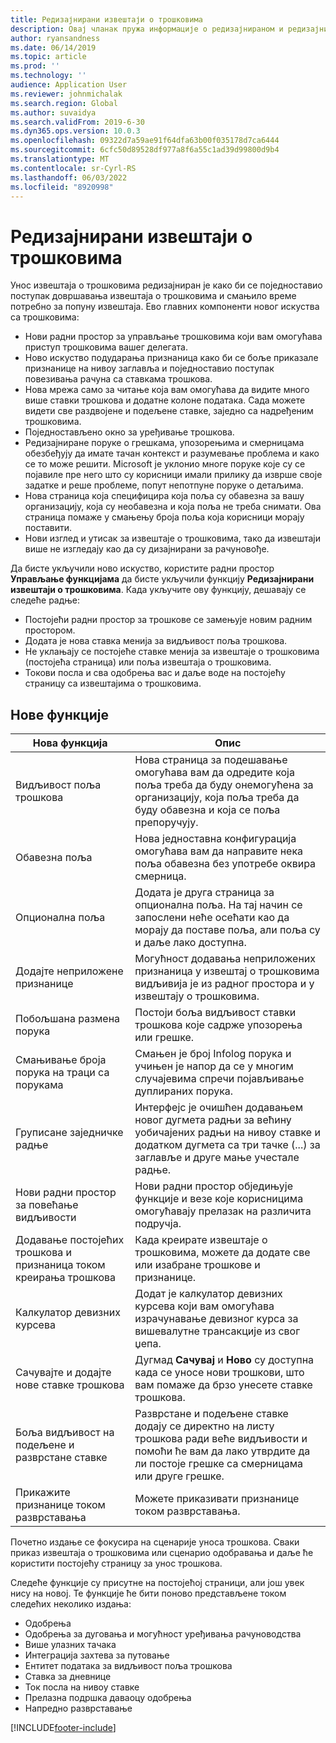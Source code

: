 ```yaml
---
title: Редизајнирани извештаји о трошковима
description: Овај чланак пружа информације о редизајнираном и редизајнираном искуству за унос извештаја о трошковима.
author: ryansandness
ms.date: 06/14/2019
ms.topic: article
ms.prod: ''
ms.technology: ''
audience: Application User
ms.reviewer: johnmichalak
ms.search.region: Global
ms.author: suvaidya
ms.search.validFrom: 2019-6-30
ms.dyn365.ops.version: 10.0.3
ms.openlocfilehash: 09322d7a59ae91f64dfa63b00f035178d7ca6444
ms.sourcegitcommit: 6cfc50d89528df977a8f6a55c1ad39d99800d9b4
ms.translationtype: MT
ms.contentlocale: sr-Cyrl-RS
ms.lasthandoff: 06/03/2022
ms.locfileid: "8920998"
---
```

# <a name="redesigned-expense-reports"></a>Редизајнирани извештаји о трошковима

Унос извештаја о трошковима редизајниран је како би се поједноставио поступак довршавања извештаја о трошковима и смањило време потребно за попуну извештаја. Ево главних компоненти новог искуства са трошковима:

- Нови радни простор за управљање трошковима који вам омогућава приступ трошковима вашег делегата.
- Ново искуство подударања признаница како би се боље приказале признанице на нивоу заглавља и поједноставио поступак повезивања рачуна са ставкама трошкова.
- Нова мрежа само за читање која вам омогућава да видите много више ставки трошкова и додатне колоне података. Сада можете видети све раздвојене и подељене ставке, заједно са надређеним трошковима.
- Поједностављено окно за уређивање трошкова.
- Редизајниране поруке о грешкама, упозорењима и смерницама обезбеђују да имате тачан контекст и разумевање проблема и како се то може решити. Microsoft је уклонио многе поруке које су се појавиле пре него што су корисници имали прилику да изврше своје задатке и реше проблеме, попут непотпуне поруке о детаљима.
- Нова страница која специфицира која поља су обавезна за вашу организацију, која су необавезна и која поља не треба снимати. Ова страница помаже у смањењу броја поља која корисници морају поставити.
- Нови изглед и утисак за извештаје о трошковима, тако да извештаји више не изгледају као да су дизајнирани за рачуновође.

Да бисте укључили ново искуство, користите радни простор **Управљање функцијама** да бисте укључили функцију **Редизајнирани извештаји о трошковима**. Када укључите ову функцију, дешавају се следеће радње:

- Постојећи радни простор за трошкове се замењује новим радним простором.
- Додата је нова ставка менија за видљивост поља трошкова.
- Не уклањају се постојеће ставке менија за извештаје о трошковима (постојећа страница) или поља извештаја о трошковима.
- Токови посла и сва одобрења вас и даље воде на постојећу страницу са извештајима о трошковима.

## <a name="new-features"></a>Нове функције

| Нова функција | Опис |
|---|----|
| Видљивост поља трошкова | Нова страница за подешавање омогућава вам да одредите која поља треба да буду онемогућена за организацију, која поља треба да буду обавезна и која се поља препоручују. |
| Обавезна поља | Нова једноставна конфигурација омогућава вам да направите нека поља обавезна без употребе оквира смерница. |
| Опционална поља | Додата је друга страница за опционална поља. На тај начин се запослени неће осећати као да морају да поставе поља, али поља су и даље лако доступна. |
| Додајте неприложене признанице | Могућност додавања неприложених признаница у извештај о трошковима видљивија је из радног простора и у извештају о трошковима. |
| Побољшана размена порука | Постоји боља видљивост ставки трошкова које садрже упозорења или грешке. |
| Смањивање броја порука на траци са порукама| Смањен је број Infolog порука и учињен је напор да се у многим случајевима спречи појављивање дуплираних порука. |
| Груписане заједничке радње | Интерфејс је очишћен додавањем новог дугмета радњи за већину уобичајених радњи на нивоу ставке и додатком дугмета са три тачке (...) за заглавље и друге мање учестале радње. |
| Нови радни простор за повећање видљивости | Нови радни простор обједињује функције и везе које корисницима омогућавају прелазак на различита подручја. |
| Додавање постојећих трошкова и признаница током креирања трошкова | Када креирате извештаје о трошковима, можете да додате све или изабране трошкове и признанице. |
| Калкулатор девизних курсева | Додат је калкулатор девизних курсева који вам омогућава израчунавање девизног курса за вишевалутне трансакције из свог џепа. |
| Сачувајте и додајте нове ставке трошкова | Дугмад **Сачувај** и **Ново** су доступна када се уносе нови трошкови, што вам помаже да брзо унесете ставке трошкова. |
| Боља видљивост на подељене и разврстане ставке | Разврстане и подељене ставке додају се директно на листу трошкова ради веће видљивости и помоћи ће вам да лако утврдите да ли постоје грешке са смерницама или друге грешке. |
| Прикажите признанице током разврставања | Можете приказивати признанице током разврставања. |

Почетно издање се фокусира на сценарије уноса трошкова. Сваки приказ извештаја о трошковима или сценарио одобравања и даље ће користити постојећу страницу за унос трошкова.

Следеће функције су присутне на постојећој страници, али још увек нису на новој. Те функције ће бити поново представљене током следећих неколико издања:

- Одобрења
- Одобрења за дуговања и могућност уређивања рачуноводства
- Више улазних тачака
- Интеграција захтева за путовање
- Ентитет података за видљивост поља трошкова
- Ставка за дневнице
- Ток посла на нивоу ставке
- Прелазна подршка даваоцу одобрења
- Напредно разврставање


[!INCLUDE[footer-include](../includes/footer-banner.md)]